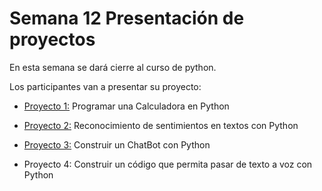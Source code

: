 # Semana 12 Presentación de proyectos

En esta semana se dará cierre al curso de python.

Los participantes van a presentar su proyecto:

* [Proyecto 1:](https://github.com/jcombari/Curso-de-Python-para-LICA/tree/main/Semana12/proyecto%201%20Programar%20una%20Calculadora%20en%20Python) Programar una Calculadora en Python

* [Proyecto 2:](https://github.com/jcombari/Curso-de-Python-para-LICA/tree/main/Semana12/proyecto%202%20Reconocimiento%20de%20sentimientos%20en%20textos%20con%20Python) Reconocimiento de sentimientos en textos con Python

* [Proyecto 3:](https://github.com/jcombari/Curso-de-Python-para-LICA/tree/main/Semana12/proyecto%203%20Construir%20un%20ChatBot%20con%20Python) Construir un ChatBot con Python

* Proyecto 4: Construir un código que  permita pasar de texto a voz con Python
